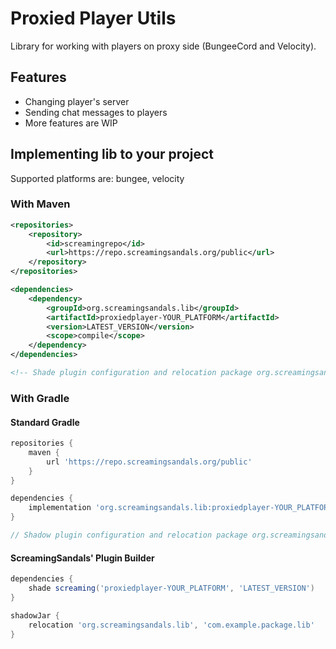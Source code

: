 # Proxied Player Utils
Library for working with players on proxy side (BungeeCord and Velocity).

## Features
* Changing player's server
* Sending chat messages to players
* More features are WIP

## Implementing lib to your project

Supported platforms are: bungee, velocity

### With Maven
```xml
<repositories>
    <repository>
        <id>screamingrepo</id>
        <url>https://repo.screamingsandals.org/public</url>
    </repository>
</repositories>

<dependencies>
    <dependency>
        <groupId>org.screamingsandals.lib</groupId>
        <artifactId>proxiedplayer-YOUR_PLATFORM</artifactId>
        <version>LATEST_VERSION</version>
        <scope>compile</scope>
    </dependency>
</dependencies>

<!-- Shade plugin configuration and relocation package org.screamingsandals.lib to your own package -->
```

### With Gradle

#### Standard Gradle
```groovy
repositories {
    maven { 
        url 'https://repo.screamingsandals.org/public' 
    }
}

dependencies {
    implementation 'org.screamingsandals.lib:proxiedplayer-YOUR_PLATFORM:LATEST_VERSION_HERE'
}

// Shadow plugin configuration and relocation package org.screamingsandals.lib to your own package
```

#### ScreamingSandals' Plugin Builder
```groovy
dependencies {
    shade screaming('proxiedplayer-YOUR_PLATFORM', 'LATEST_VERSION')
}

shadowJar {
    relocation 'org.screamingsandals.lib', 'com.example.package.lib'
}
```




